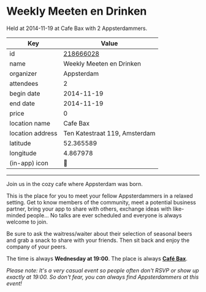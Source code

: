 # Weekly Meeten en Drinken
Held at 2014-11-19 at Cafe Bax with 2 Appsterdammers.
        
|Key|Value
|---|---|
|id|[218666028](https://www.meetup.com/appsterdam/events/218666028/)|
|name|Weekly Meeten en Drinken|
|organizer|Appsterdam|
|attendees|2|
|begin date|2014-11-19|
|end date|2014-11-19|
|price|0|
|location name|Cafe Bax|
|location address|Ten Katestraat 119, Amsterdam|
|latitude|52.365589|
|longitude|4.867978|
|(in-app) icon|🍺|

---

Join us in the cozy cafe where Appsterdam was born.

This is the place for you to meet your fellow Appsterdammers in a relaxed setting. Get to know members of the community, meet a potential business partner, bring your app to share with others, exchange ideas with like-minded people... No talks are ever scheduled and everyone is always welcome to join.

Be sure to ask the waitress/waiter about their selection of seasonal beers and grab a snack to share with your friends. Then sit back and enjoy the company of your peers.

The time is always **Wednesday at 19:00**. The place is always **[Café Bax](http://www.cafebax.nl/)**.

*Please note: It's a very casual event so people often don't RSVP or show up exactly at 19:00. So don't fear, you can *always* find Appsterdammers at this event!*



